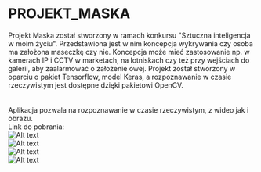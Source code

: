 # PROJEKT_MASKA
Projekt Maska został stworzony w ramach konkursu "Sztuczna inteligencja w moim życiu". Przedstawiona jest w nim koncepcja wykrywania czy osoba ma założona maseczkę czy nie. Koncepcja może mieć zastosowanie np. w kamerach IP i CCTV w marketach, na lotniskach czy też przy wejściach do galerii, aby zaalarmować o założenie owej. Projekt został stworzony w oparciu o pakiet Tensorflow, model Keras, a rozpoznawanie w czasie rzeczywistym jest dostępne dzięki pakietowi OpenCV.<br/>
<br/>
<br/>
Aplikacja pozwala na rozpoznawanie w czasie rzeczywistym, z wideo jak i obrazu.<br/>
Link do pobrania:<br/>
![Alt text](https://github.com/wonderooo/PROJEKT_MASKA/blob/main/3.gif)
<br/>
![Alt text](https://github.com/wonderooo/PROJEKT_MASKA/blob/main/1.gif)
<br/>
![Alt text](https://github.com/wonderooo/PROJEKT_MASKA/blob/main/4.gif)
<br/>
![Alt text](https://github.com/wonderooo/PROJEKT_MASKA/blob/main/2.gif)
